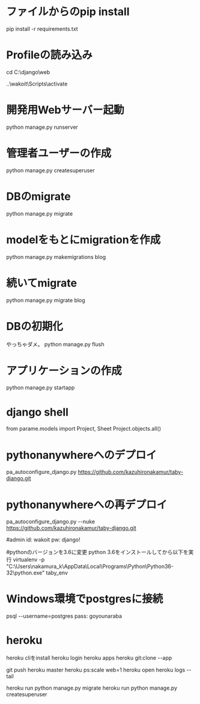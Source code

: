 # ファイルからのpip install
pip install -r requirements.txt

# Profileの読み込み
cd C:\django\web

..\wakoit\Scripts\activate

# 開発用Webサーバー起動
python manage.py runserver

# 管理者ユーザーの作成
python manage.py createsuperuser

# DBのmigrate
python manage.py migrate

# modelをもとにmigrationを作成
python manage.py makemigrations blog

# 続いてmigrate
python manage.py migrate blog

# DBの初期化
やっちゃダメ。
python manage.py flush

# アプリケーションの作成
python manage.py startapp <app>

# django shell
from parame.models import Project, Sheet
Project.objects.all()

# pythonanywhereへのデプロイ
pa_autoconfigure_django.py https://github.com/kazuhironakamur/taby-django.git

# pythonanywhereへの再デプロイ
pa_autoconfigure_django.py --nuke https://github.com/kazuhironakamur/taby-django.git

#admin
id: wakoit
pw: django!

#pythonのバージョンを3.6に変更
python 3.6をインストールしてから以下を実行
virtualenv -p "C:\Users\nakamura_k\AppData\Local\Programs\Python\Python36-32\python.exe" taby_env

# Windows環境でpostgresに接続
psql --username=postgres
pass: goyounaraba

# heroku

heroku cliをinstall
heroku login
heroku apps
heroku git:clone --app <app name>

git push heroku master
heroku ps:scale web=1
heroku open
heroku logs --tail

heroku run python manage.py migrate
heroku run python manage.py createsuperuser